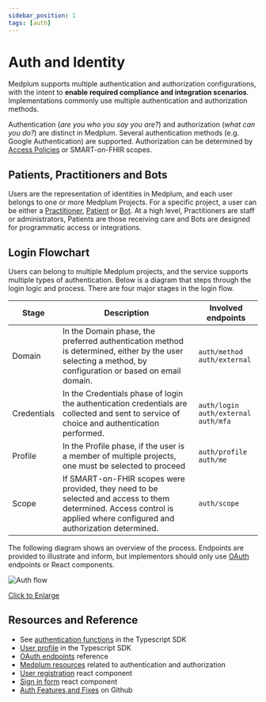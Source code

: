 ```yaml
---
sidebar_position: 1
tags: [auth]
---
```


# Auth and Identity

Medplum supports multiple authentication and authorization configurations, with the intent to **enable required compliance and integration scenarios**. Implementations commonly use multiple authentication and authorization methods.

Authentication (_are you who you say you are?_) and authorization (_what can you do?_) are distinct in Medplum. Several authentication methods (e.g. Google Authentication) are supported. Authorization can be determined by [Access Policies](./access-control.md) or SMART-on-FHIR scopes.

## Patients, Practitioners and Bots

Users are the representation of identities in Medplum, and each user belongs to one or more Medplum Projects. For a specific project, a user can be either a [Practitioner](../api/fhir/resources/practitioner.mdx), [Patient](../api/fhir/resources/patient.mdx) or [Bot](../bots/index.md). At a high level, Practitioners are staff or administrators, Patients are those receiving care and Bots are designed for programmatic access or integrations.

## Login Flowchart

Users can belong to multiple Medplum projects, and the service supports multiple types of authentication. Below is a diagram that steps through the login logic and process. There are four major stages in the login flow.

| Stage       | Description                                                                                                                                                             | Involved endpoints                                           |
| ----------- | ----------------------------------------------------------------------------------------------------------------------------------------------------------------------- | ------------------------------------------------------------ |
| Domain      | In the Domain phase, the preferred authentication method is determined, either by the user selecting a method, by configuration or based on email domain.               | `auth/method` <br /> `auth/external` <br />                  |
| Credentials | In the Credentials phase of login the authentication credentials are collected and sent to service of choice and authentication performed.                              | `auth/login` <br /> `auth/external` <br /> `auth/mfa` <br /> |
| Profile     | In the Profile phase, if the user is a member of multiple projects, one must be selected to proceed                                                                     | `auth/profile`<br /> `auth/me` <br />                        |
| Scope       | If SMART-on-FHIR scopes were provided, they need to be selected and access to them determined. Access control is applied where configured and authorization determined. | `auth/scope`                                                 |

The following diagram shows an overview of the process. Endpoints are provided to illustrate and inform, but implementors should only use [OAuth](/docs/api/oauth) endpoints or React components.

![Auth flow](/img/auth/auth-flow.png)

[Click to Enlarge](/img/auth/auth-flow.png)

## Resources and Reference

- See [authentication functions](./sdk/classes/MedplumClient#authentication) in the Typescript SDK
- [User profile](./sdk/classes/MedplumClient#user-profile) in the Typescript SDK
- [OAuth endpoints](./api/oauth) reference
- [Medplum resources](./api/fhir/medplum) related to authentication and authorization
- [User registration](https://storybook.medplum.com/?path=/docs/medplum-registerform--basic) react component
- [Sign in form](https://storybook.medplum.com/?path=/docs/medplum-signinform--basic) react component
- [Auth Features and Fixes](https://github.com/medplum/medplum/pulls?q=is%3Apr+label%3Aauth) on Github
